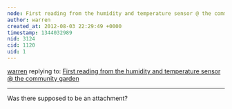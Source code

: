 ```yaml
---
node: First reading from the humidity and temperature sensor @ the community garden
author: warren
created_at: 2012-08-03 22:29:49 +0000
timestamp: 1344032989
nid: 3124
cid: 1120
uid: 1
---
```




[warren](../profile/warren) replying to: [First reading from the humidity and temperature sensor @ the community garden](../notes/cindyexcites/8-3-2012/first-reading-humidity-and-temperature-senson-community-garden)

----
Was there supposed to be an attachment?